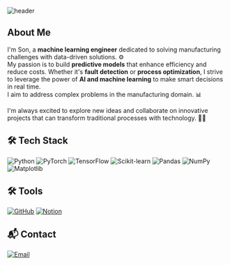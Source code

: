 ![header](https://capsule-render.vercel.app/api?type=soft&color=0:000000,100:1a1a1a&height=120&section=header&text=Welcome%20to%20Son's%20Github&fontColor=87CEEB&fontSize=50&fontAlignY=50&stroke=FFFFFF&strokeWidth=2)

## About Me
I'm Son, a **machine learning engineer** dedicated to solving manufacturing challenges with data-driven solutions. ⚙️  
My passion is to build **predictive models** that enhance efficiency and reduce costs. Whether it's **fault detection** or **process optimization**, I strive to leverage the power of **AI and machine learning** to make smart decisions in real time.  
I aim to address complex problems in the manufacturing domain. 📊

I'm always excited to explore new ideas and collaborate on innovative projects that can transform traditional processes with technology. 🔧🤖

## 🛠 Tech Stack
![Python](https://img.shields.io/badge/Python-3776AB?style=for-the-badge&logo=python&logoColor=white)
![PyTorch](https://img.shields.io/badge/PyTorch-EE4C2C?style=for-the-badge&logo=PyTorch&logoColor=white)
![TensorFlow](https://img.shields.io/badge/TensorFlow-FF6F00?style=for-the-badge&logo=TensorFlow&logoColor=white)
![Scikit-learn](https://img.shields.io/badge/Scikit--learn-F7931E?style=for-the-badge&logo=scikit-learn&logoColor=white)
![Pandas](https://img.shields.io/badge/Pandas-150458?style=for-the-badge&logo=pandas&logoColor=white)
![NumPy](https://img.shields.io/badge/NumPy-013243?style=for-the-badge&logo=numpy&logoColor=white)
![Matplotlib](https://img.shields.io/badge/Matplotlib-007ACC?style=for-the-badge&logo=matplotlib&logoColor=white)

## 🛠 Tools
[![GitHub](https://img.shields.io/badge/GitHub-181717?style=for-the-badge&logo=github&logoColor=white)](https://github.com/Marcus-Son)
[![Notion](https://img.shields.io/badge/Notion-000000?style=for-the-badge&logo=notion&logoColor=white)](https://www.notion.so/Hi-I-m-MINHEYOK-SON-01be4606ca084220ae7959ef38751aa4?pvs=4)

## 📬 Contact
[![Email](https://img.shields.io/badge/Email-EA4335?style=for-the-badge&logo=gmail&logoColor=white)](mailto:shawn22587@gmail.com)
